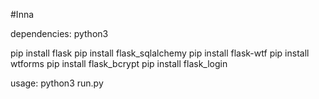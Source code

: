 #Inna

dependencies:
  python3
  
  
  pip install flask
  pip install flask_sqlalchemy
  pip install flask-wtf
  pip install wtforms
  pip install flask_bcrypt
  pip install flask_login
  
  
  usage:
    python3 run.py
